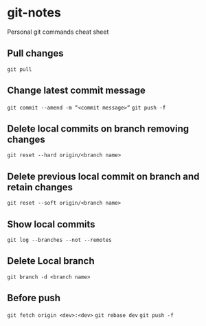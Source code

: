 # git-notes

Personal git commands cheat sheet


## Pull changes
`git pull`


## Change latest commit message

`git commit --amend -m “<commit message>“`
`git push -f`


## Delete local commits on branch removing changes

`git reset --hard origin/<branch name>`


## Delete previous local commit on branch and retain changes

`git reset --soft origin/<branch name>`


## Show local commits

`git log --branches --not --remotes`


## Delete Local branch

`git branch -d <branch name>`


## Before push

`git fetch origin <dev>:<dev>`
`git rebase dev`
`git push -f`


